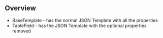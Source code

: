 ## Overview
- BaseTemplate - has the normal JSON Template with all the properties
- TableField - has the JSON Template with the optional properties removed

